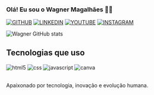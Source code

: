 ### Olá! Eu sou o Wagner Magalhães 🖐🏻

[![GITHUB](https://img.shields.io/badge/GitHub-100000?style=for-the-badge&logo=github&logoColor=)](https://github.com/Wagnerbeirario)
[![LINKEDIN](https://img.shields.io/badge/LinkedIn-0077B5?style=for-the-badge&logo=linkedin&logoColor=white)](https://www.linkedin.com/in/w1magalhaes)
[![YOUTUBE](https://img.shields.io/badge/YouTube-FF0000?style=for-the-badge&logo=youtube&logoColor=white)](https://www.youtube.com/@wagnermagalhaes4150)
[![INSTAGRAM](https://img.shields.io/badge/Instagram-E4405F?style=for-the-badge&logo=instagram&logoColor=white)](https://www.instagram.com/wagnerbeirario)

![Wagner GitHub stats](https://github-readme-stats.vercel.app/api?username=Wagnerbeirario&show_icons=true&theme=tokyonight)

## Tecnologias que uso

<div style="dislay: inline_block">
    <img align="center" alt="html5" src="https://img.shields.io/badge/HTML5-E34F26?style=for-the-badge&logo=html5&logoColor=white">
    <img align="center" alt="css" src="https://img.shields.io/badge/CSS3-1572B6?style=for-the-badge&logo=css3&logoColor=white">
    <img align="center" alt="javascript" src="https://img.shields.io/badge/JavaScript-F7DF1E?style=for-the-badge&logo=javascript&logoColor=black">
    <img align="center" alt="canva" src="https://img.shields.io/badge/Canva-%2300C4CC.svg?&style=for-the-badge&logo=Canva&logoColor=white">
</div><br>

Apaixonado por tecnologia, inovação e evolução humana.
